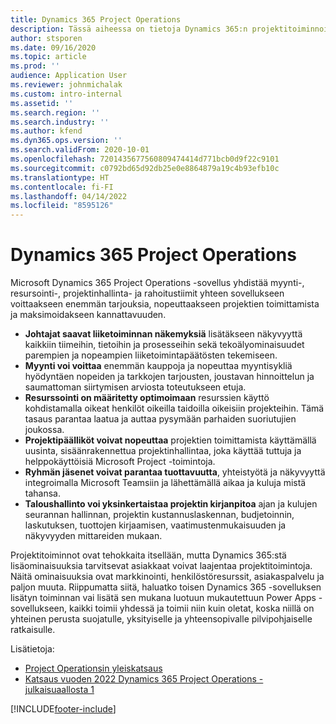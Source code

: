 ```yaml
---
title: Dynamics 365 Project Operations
description: Tässä aiheessa on tietoja Dynamics 365:n projektitoiminnoista.
author: stsporen
ms.date: 09/16/2020
ms.topic: article
ms.prod: ''
audience: Application User
ms.reviewer: johnmichalak
ms.custom: intro-internal
ms.assetid: ''
ms.search.region: ''
ms.search.industry: ''
ms.author: kfend
ms.dyn365.ops.version: ''
ms.search.validFrom: 2020-10-01
ms.openlocfilehash: 7201435677560809474414d771bcb0d9f22c9101
ms.sourcegitcommit: c0792bd65d92db25e0e8864879a19c4b93efb10c
ms.translationtype: HT
ms.contentlocale: fi-FI
ms.lasthandoff: 04/14/2022
ms.locfileid: "8595126"
---
```

# <a name="dynamics-365-project-operations"></a>Dynamics 365 Project Operations

Microsoft Dynamics 365 Project Operations -sovellus yhdistää myynti-, resursointi-, projektinhallinta- ja rahoitustiimit yhteen sovellukseen voittaakseen enemmän tarjouksia, nopeuttaakseen projektien toimittamista ja maksimoidakseen kannattavuuden.

-   **Johtajat saavat liiketoiminnan näkemyksiä** lisätäkseen näkyvyyttä kaikkiin tiimeihin, tietoihin ja prosesseihin sekä tekoälyominaisuudet parempien ja nopeampien liiketoimintapäätösten tekemiseen.
-   **Myynti voi voittaa** enemmän kauppoja ja nopeuttaa myyntisykliä hyödyntäen nopeiden ja tarkkojen tarjousten, joustavan hinnoittelun ja saumattoman siirtymisen arviosta toteutukseen etuja.
-   **Resurssointi on määritetty optimoimaan** resurssien käyttö kohdistamalla oikeat henkilöt oikeilla taidoilla oikeisiin projekteihin. Tämä tasaus parantaa laatua ja auttaa pysymään parhaiden suoriutujien joukossa.
-   **Projektipäälliköt voivat nopeuttaa** projektien toimittamista käyttämällä uusinta, sisäänrakennettua projektinhallintaa, joka käyttää tuttuja ja helppokäyttöisiä Microsoft Project -toimintoja.
-   **Ryhmän jäsenet voivat parantaa tuottavuutta**, yhteistyötä ja näkyvyyttä integroimalla Microsoft Teamsiin ja lähettämällä aikaa ja kuluja mistä tahansa.
-   **Taloushallinto voi yksinkertaistaa projektin kirjanpitoa** ajan ja kulujen seurannan hallinnan, projektin kustannuslaskennan, budjetoinnin, laskutuksen, tuottojen kirjaamisen, vaatimustenmukaisuuden ja näkyvyyden mittareiden mukaan.

Projektitoiminnot ovat tehokkaita itsellään, mutta Dynamics 365:stä lisäominaisuuksia tarvitsevat asiakkaat voivat laajentaa projektitoimintoja. Näitä ominaisuuksia ovat markkinointi, henkilöstöresurssit, asiakaspalvelu ja paljon muuta. Riippumatta siitä, haluatko toisen Dynamics 365 -sovelluksen lisätyn toiminnan vai lisätä sen mukana luotuun mukautettuun Power Apps -sovellukseen, kaikki toimii yhdessä ja toimii niin kuin oletat, koska niillä on yhteinen perusta suojatulle, yksityiselle ja yhteensopivalle pilvipohjaiselle ratkaisulle.

Lisätietoja:

- [Project Operationsin yleiskatsaus](https://dynamics.microsoft.com/en-us/project-operations/overview/)
- [Katsaus vuoden 2022 Dynamics 365 Project Operations -julkaisuaallosta 1](/dynamics365-release-plan/2022wave1/finance-operations/dynamics365-project-operations/)


[!INCLUDE[footer-include](includes/footer-banner.md)]
